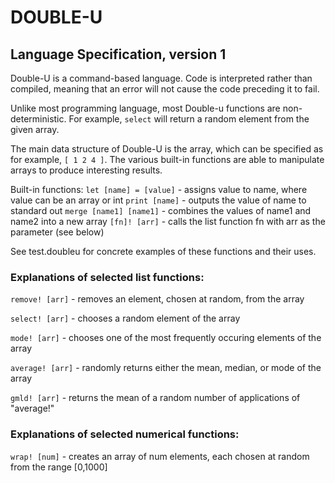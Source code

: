 # DOUBLE-U

## Language Specification, version 1

Double-U is a command-based language. Code is interpreted rather than compiled,
meaning that an error will not cause the code preceding it to fail.

Unlike most programming language, most Double-u functions are non-deterministic.
For example, `select` will return a random element from the given array.

The main data structure of Double-U is the array, which can be specified as for
example, `[ 1 2 4 ]`. The various built-in functions are able to manipulate 
arrays to produce interesting results.

Built-in functions:
`let [name] = [value]` - assigns value to name, where value can be an array or int
`print [name]` - outputs the value of name to standard out
`merge [name1] [name1]` - combines the values of name1 and name2 into a new array
`[fn]! [arr]` - calls the list function fn with arr as the parameter (see below)

See test.doubleu for concrete examples of these functions and their uses.

### Explanations of selected list functions:

`remove! [arr]` - removes an element, chosen at random, from the array

`select! [arr]` - chooses a random element of the array

`mode! [arr]` - chooses one of the most frequently occuring elements of the array

`average! [arr]` - randomly returns either the mean, median, or mode of the array

`gmld! [arr]` - returns the mean of a random number of applications of "average!"

### Explanations of selected numerical functions:

`wrap! [num]` - creates an array of num elements, each chosen at random from the range [0,1000]
